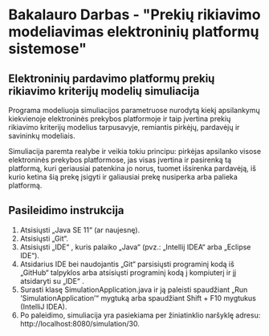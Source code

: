 # Bakalauro Darbas - "Prekių rikiavimo modeliavimas elektroninių platformų sistemose"

## Elektroninių pardavimo platformų prekių rikiavimo kriterijų modelių simuliacija

Programa modeliuoja simuliacijos parametruose nurodytą kiekį apsilankymų kiekvienoje elektroninės prekybos platformoje ir taip įvertina prekių rikiavimo kriterijų modelius tarpusavyje, remiantis pirkėjų, pardavėjų ir savininkų modeliais.

Simuliacija paremta realybe ir veikia tokiu principu: pirkėjas apsilanko visose elektroninės prekybos platformose, jas visas įvertina ir pasirenką tą platformą, kuri geriausiai
patenkina jo norus, tuomet išsirenka pardavėją, iš kurio ketina šią prekę įsigyti ir galiausiai prekę nusiperka arba palieka platformą.

## Pasileidimo instrukcija

1. Atsisiųsti „Java SE 11“ (ar naujesnę).
2. Atsisiųsti „Git“.
3. Atsisiųsti „IDE“ , kuris palaiko „Java“ (pvz.: „Intellij IDEA“ arba „Eclipse IDE“).
4. Atsidarius IDE bei naudojantis „Git“ parsisiųsti programinį kodą iš „GitHub“ talpyklos arba atsisiųsti
programinį kodą į kompiuterį ir jį atsidaryti su „IDE“ .
5. Surasti klasę SimulationApplication.java ir ją paleisti spaudžiant „Run ’SimulationApplication’“ mygtuką arba spaudžiant Shift + F10 mygtukus (IntelliJ IDEA).
6. Po paleidimo, simuliacija yra pasiekiama per žiniatinklio naršyklę adresu: http://localhost:8080/simulation/30.
